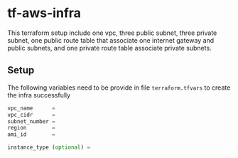 # tf-aws-infra

This terraform setup include one vpc, three public subnet, three private subnet, one public route table that associate one internet gateway and public subnets, and one private route table associate private subnets.

## Setup
The following variables need to be provide in file `terraform.tfvars` to create the infra successfully
```tfvars
vpc_name      = 
vpc_cidr      = 
subnet_number = 
region        =
ami_id        =

instance_type (optional) = 
```